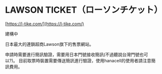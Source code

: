 # LAWSON TICKET（ローソンチケット）

[https://l-tike.com/](https://l-tike.com/)

建構中

日本最大的連鎖超商Lawson旗下的售票網站。

申請時需要進行簡訊驗證，需要用日本門號接收簡訊(不過聽說台灣門號也可以?)。
目前取票時裝置需要傳送簡訊進行驗證，使用hanacell的使用者請注意簡訊費用。